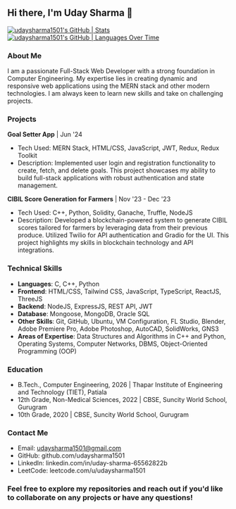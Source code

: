
## Hi there, I'm Uday Sharma 👋

[![udaysharma1501's GitHub | Stats](https://stats.quira.sh/udaysharma1501/github?theme=dark)](https://quira.sh?utm_source=widgets&utm_campaign=udaysharma1501) [![udaysharma1501's GitHub | Languages Over Time](https://stats.quira.sh/udaysharma1501/languages-over-time?theme=dark)](https://quira.sh?utm_source=widgets&utm_campaign=udaysharma1501)

### About Me
I am a passionate Full-Stack Web Developer with a strong foundation in Computer Engineering. My expertise lies in creating dynamic and responsive web applications using the MERN stack and other modern technologies. I am always keen to learn new skills and take on challenging projects.

### Projects
**Goal Setter App** | Jun '24
- Tech Used: MERN Stack, HTML/CSS, JavaScript, JWT, Redux, Redux Toolkit
- Description: Implemented user login and registration functionality to create, fetch, and delete goals. This project showcases my ability to build full-stack applications with robust authentication and state management.

**CIBIL Score Generation for Farmers** | Nov '23 - Dec '23
- Tech Used: C++, Python, Solidity, Ganache, Truffle, NodeJS
- Description: Developed a blockchain-powered system to generate CIBIL scores tailored for farmers by leveraging data from their previous produce. Utilized Twilio for API authentication and Gradio for the UI. This project highlights my skills in blockchain technology and API integrations.

### Technical Skills
- **Languages**: C, C++, Python
- **Frontend**: HTML/CSS, Tailwind CSS, JavaScript, TypeScript, ReactJS, ThreeJS
- **Backend**: NodeJS, ExpressJS, REST API, JWT
- **Database**: Mongoose, MongoDB, Oracle SQL
- **Other Skills**: Git, GitHub, Ubuntu, VM Configuration, FL Studio, Blender, Adobe Premiere Pro, Adobe Photoshop, AutoCAD, SolidWorks, GNS3
- **Areas of Expertise**: Data Structures and Algorithms in C++ and Python, Operating Systems, Computer Networks, DBMS, Object-Oriented Programming (OOP)

### Education
- B.Tech., Computer Engineering, 2026 | Thapar Institute of Engineering and Technology (TIET), Patiala
- 12th Grade, Non-Medical Sciences, 2022 | CBSE, Suncity World School, Gurugram
- 10th Grade, 2020 | CBSE, Suncity World School, Gurugram

### Contact Me
- Email: udaysharma1501@gmail.com
- GitHub: github.com/udaysharma1501
- LinkedIn: linkedin.com/in/uday-sharma-65562822b
- LeetCode: leetcode.com/u/udaysharma1501


### **Feel free to explore my repositories and reach out if you'd like to collaborate on any projects or have any questions!**
